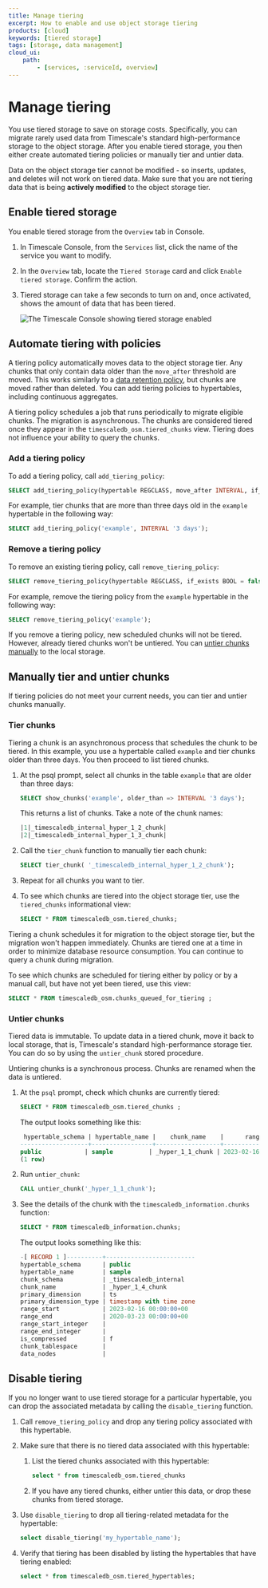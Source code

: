 ```yaml
---
title: Manage tiering
excerpt: How to enable and use object storage tiering
products: [cloud]
keywords: [tiered storage]
tags: [storage, data management]
cloud_ui:
    path:
        - [services, :serviceId, overview]
---
```


# Manage tiering

You use tiered storage to save on storage costs. Specifically, you can migrate rarely used data from Timescale's standard high-performance storage to the object storage. After you enable tiered storage, you then either create automated tiering policies or manually tier and untier data.

Data on the object storage tier cannot be modified - so inserts, updates, and deletes will not work on tiered data. Make sure that you are not tiering data that is being <b>actively modified</b> to the object storage tier.

## Enable tiered storage

You enable tiered storage from the `Overview` tab in Console.

<Procedure>

1.  In Timescale Console, from the `Services` list, click the name of
    the service you want to modify.
1.  In the `Overview` tab, locate the `Tiered Storage` card and click
    `Enable tiered storage`. Confirm the action.
1.  Tiered storage can take a few seconds to turn on and, once activated, shows the amount of
    data that has been tiered.   

    <img class="main-content__illustration"
    src="https://assets.timescale.com/docs/images/enable-data-tiering-ga.png"
    width={1375} height={944}
    alt="The Timescale Console showing tiered storage enabled" />

</Procedure>

## Automate tiering with policies

A tiering policy automatically moves data to the object storage tier. Any chunks that only contain data
older than the `move_after` threshold are moved. This works similarly to a
[data retention policy][data-retention], but chunks are moved rather than deleted. You can add tiering policies to hypertables, including continuous aggregates.

A tiering policy schedules a job that runs periodically to migrate eligible chunks. The migration is asynchronous. The chunks are considered tiered once they appear in the `timescaledb_osm.tiered_chunks` view. Tiering does not influence your ability to query the chunks.

### Add a tiering policy

To add a tiering policy, call `add_tiering_policy`:

```sql
SELECT add_tiering_policy(hypertable REGCLASS, move_after INTERVAL, if_not_exists BOOL = false);
```

For example, tier chunks that are more than three days old in the `example` hypertable in the following way: 

```sql
SELECT add_tiering_policy('example', INTERVAL '3 days');
```

### Remove a tiering policy

To remove an existing tiering policy, call `remove_tiering_policy`:

```sql
SELECT remove_tiering_policy(hypertable REGCLASS, if_exists BOOL = false);
```

For example, remove the tiering policy from the `example` hypertable in the following way:

```sql
SELECT remove_tiering_policy('example');
```

If you remove a tiering policy, new scheduled chunks will not be tiered. However, already tiered chunks won't be untiered. You can [untier chunks manually](#manually-tier-and-untier-chunks) to the local storage.

## Manually tier and untier chunks

If tiering policies do not meet your current needs, you can tier and untier chunks manually. 

### Tier chunks

Tiering a chunk is an asynchronous process that schedules the chunk to be tiered. In this example, you use a hypertable called `example` and tier chunks older than three days. You then proceed to list tiered chunks.

<Procedure>

1. At the psql prompt, select all chunks in the table `example` that are older
   than three days:

   ```sql
   SELECT show_chunks('example', older_than => INTERVAL '3 days');
   ```

    This returns a list of chunks. Take a note of the chunk names:

   ```sql
   |1|_timescaledb_internal_hyper_1_2_chunk|
   |2|_timescaledb_internal_hyper_1_3_chunk|
   ```

1. Call the `tier_chunk` function to manually tier each chunk:

   ```sql
   SELECT tier_chunk( '_timescaledb_internal_hyper_1_2_chunk');
   ```

1. Repeat for all chunks you want to tier.

1. To see which chunks are tiered into the object storage tier, use the `tiered_chunks` informational view:

    ```sql
    SELECT * FROM timescaledb_osm.tiered_chunks;
    ```

</Procedure>

Tiering a chunk schedules it for migration to the object storage tier, but the migration won't happen immediately. Chunks are tiered one at a time in order to minimize database resource consumption. You can continue to query a chunk during migration.

To see which chunks are scheduled for tiering either by policy or by a manual call, but have not yet been tiered, use this view:

```sql
SELECT * FROM timescaledb_osm.chunks_queued_for_tiering ;
```

### Untier chunks

Tiered data is immutable. To update data in a tiered chunk, move it back to local storage, that is, Timescale's standard high-performance storage tier. You can do so by using the `untier_chunk` stored procedure.

Untiering chunks is a synchronous process. Chunks are renamed when the data is untiered.

<Procedure>

1.  At the `psql` prompt, check which chunks are currently tiered:

    ```sql
    SELECT * FROM timescaledb_osm.tiered_chunks ;
    ```

    The output looks something like this:

    ```sql
     hypertable_schema | hypertable_name |    chunk_name    |      range_start       |       range_end
    -------------------+-----------------+------------------+------------------------+------------------------
    public            | sample          | _hyper_1_1_chunk | 2023-02-16 00:00:00+00 | 2023-02-23 00:00:00+00
    (1 row)
    ```

1.  Run `untier_chunk`:

    ```sql
    CALL untier_chunk('_hyper_1_1_chunk');
    ```

1.  See the details of the chunk with the
    `timescaledb_information.chunks` function:

    ```sql
    SELECT * FROM timescaledb_information.chunks;
    ```

    The output looks something like this:

    ```sql
    -[ RECORD 1 ]----------+-------------------------
    hypertable_schema      | public
    hypertable_name        | sample
    chunk_schema           | _timescaledb_internal
    chunk_name             | _hyper_1_4_chunk
    primary_dimension      | ts
    primary_dimension_type | timestamp with time zone
    range_start            | 2023-02-16 00:00:00+00
    range_end              | 2020-03-23 00:00:00+00
    range_start_integer    |
    range_end_integer      |
    is_compressed          | f
    chunk_tablespace       |
    data_nodes             |
    ```

</Procedure>


## Disable tiering 

If you no longer want to use tiered storage for a particular hypertable, you
can drop the associated metadata by calling the `disable_tiering` function.

<Procedure>

1. Call `remove_tiering_policy` and drop any tiering policy associated with this hypertable.

1. Make sure that there is no tiered data associated with this hypertable:

    1. List the tiered chunks associated with this hypertable:
   
       ```sql
       select * from timescaledb_osm.tiered_chunks 
       ```

    1. If you have any tiered chunks, either untier this data, or drop these chunks from tiered storage.

1. Use `disable_tiering` to drop all tiering-related metadata for the hypertable:

   ```sql
   select disable_tiering('my_hypertable_name');
   ```

1. Verify that tiering has been disabled by listing the hypertables that have tiering enabled:

   ```sql
   select * from timescaledb_osm.tiered_hypertables;
   ```

</Procedure>

[data-retention]: /use-timescale/:currentVersion:/data-retention/